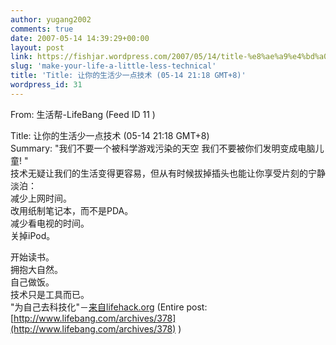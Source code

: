 ```yaml
---
author: yugang2002
comments: true
date: 2007-05-14 14:39:29+00:00
layout: post
link: https://fishjar.wordpress.com/2007/05/14/title-%e8%ae%a9%e4%bd%a0%e7%9a%84%e7%94%9f%e6%b4%bb%e5%b0%91%e4%b8%80%e7%82%b9%e6%8a%80%e6%9c%af-05-14-2118-gmt8/
slug: 'make-your-life-a-little-less-technical'
title: 'Title: 让你的生活少一点技术 (05-14 21:18 GMT+8)'
wordpress_id: 31
---
```


From: 生活帮-LifeBang (Feed ID 11 )  
  
Title: 让你的生活少一点技术 (05-14 21:18 GMT+8)  
Summary: "我们不要一个被科学游戏污染的天空 我们不要被你们发明变成电脑儿童! "  
技术无疑让我们的生活变得更容易，但从有时候拔掉插头也能让你享受片刻的宁静淡泊：  
减少上网时间。  
改用纸制笔记本，而不是PDA。  
减少看电视的时间。  
关掉iPod。
  
开始读书。  
拥抱大自然。  
自己做饭。  
技术只是工具而已。  
"为自己去科技化"－[来自lifehack.org](http://xn--lifehack-os7qs53s.org) (Entire post: [http://www.lifebang.com/archives/378](http://www.lifebang.com/archives/378) )
